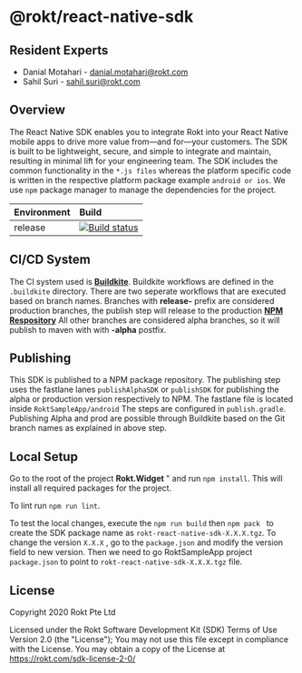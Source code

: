 
# @rokt/react-native-sdk
## Resident Experts

- Danial Motahari - danial.motahari@rokt.com
- Sahil Suri - sahil.suri@rokt.com

## Overview
The React Native SDK enables you to integrate Rokt into your React Native mobile apps to drive more value from—and for—your customers. The SDK is built to be lightweight, secure, and simple to integrate and maintain, resulting in minimal lift for your engineering team.
The SDK includes the common functionality in the ```*.js files``` whereas the platform specific code is written in the respective platform package example ```android or ios```.
We use ```npm``` package manager to manage the dependencies for the project.

| Environment | Build |
| ----------- | :----- |
| release |  [![Build status](https://badge.buildkite.com/e75677bd3c8e83f1da750aa9124df1f418f211c9c630765ffd.svg)](https://buildkite.com/rokt/react-native-sdk)

## CI/CD System

The CI system used is [**Buildkite**](https://buildkite.com/rokt/react-native-sdk). Buildkite workflows are defined in the `.buildkite` directory. There are two seperate workflows that are executed based on branch names. 
Branches with **release-** prefix are considered production branches, the publish step will release to the production [**NPM Respository**](https://www.npmjs.com/package/@rokt/react-native-sdk)
All other branches are considered alpha branches, so it will publish to maven with with **-alpha** postfix. 

## Publishing
This SDK is published to a NPM package repository. The publishing step uses the fastlane lanes ```publishAlphaSDK``` or ```publishSDK``` for publishing the alpha or production version respectively to NPM. The fastlane file is located inside ```RoktSampleApp/android```
The steps are configured in `publish.gradle`.
Publishing  Alpha and prod are possible through Buildkite based on the Git branch names as explained in above step.

## Local Setup
Go to the root of the project **Rokt.Widget** " and run ```npm install```.
This will install all required packages for the project.  

To lint run ```npm run lint```.

To test the local changes, execute the ```npm run build``` then ```npm pack ``` to create the SDK package name as ```rokt-react-native-sdk-X.X.X.tgz```. To change the version ```X.X.X``` , go to the ```package.json``` and modify the version field to new version. 
Then we need to go RoktSampleApp project ```package.json``` to point to ```rokt-react-native-sdk-X.X.X.tgz``` file.


## License 
Copyright 2020 Rokt Pte Ltd 

Licensed under the Rokt Software Development Kit (SDK) Terms of Use Version 2.0 (the "License"); 
You may not use this file except in compliance with the License. 
You may obtain a copy of the License at https://rokt.com/sdk-license-2-0/
